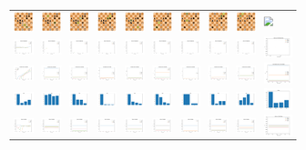 <table width="3000" height="500">
<tr>
<td> <img src="tcec_14_divp.pgn_28.4_64/board.svg" width="100%"/> </td>
<td> <img src="tcec_14_divp.pgn_28.4_65/board.svg" width="100%"/> </td>
<td> <img src="tcec_14_divp.pgn_28.4_66/board.svg" width="100%"/> </td>
<td> <img src="tcec_14_divp.pgn_28.4_67/board.svg" width="100%"/> </td>
<td> <img src="tcec_14_divp.pgn_28.4_68/board.svg" width="100%"/> </td>
<td> <img src="tcec_14_divp.pgn_28.4_69/board.svg" width="100%"/> </td>
<td> <img src="tcec_14_divp.pgn_28.4_70/board.svg" width="100%"/> </td>
<td> <img src="tcec_14_divp.pgn_28.4_71/board.svg" width="100%"/> </td>
<td> <img src="tcec_14_divp.pgn_28.4_72/board.svg" width="100%"/> </td>
<td> <img src="tcec_15_divp.pgn_28.4_73/board.svg" width="100%"/> </td>
</tr>
<td> <img src="tcec_14_divp.pgn_28.4_64/Q2.svg" width="100%"/> </td>
<td> <img src="tcec_14_divp.pgn_28.4_65/Q2.svg" width="100%"/> </td>
<td> <img src="tcec_14_divp.pgn_28.4_66/Q2.svg" width="100%"/> </td>
<td> <img src="tcec_14_divp.pgn_28.4_67/Q2.svg" width="100%"/> </td>
<td> <img src="tcec_14_divp.pgn_28.4_68/Q2.svg" width="100%"/> </td>
<td> <img src="tcec_14_divp.pgn_28.4_69/Q2.svg" width="100%"/> </td>
<td> <img src="tcec_14_divp.pgn_28.4_70/Q2.svg" width="100%"/> </td>
<td> <img src="tcec_14_divp.pgn_28.4_71/Q2.svg" width="100%"/> </td>
<td> <img src="tcec_14_divp.pgn_28.4_72/Q2.svg" width="100%"/> </td>
<td> <img src="tcec_14_divp.pgn_28.4_73/Q2.svg" width="100%"/> </td>
</tr>
<td> <img src="tcec_14_divp.pgn_28.4_64/N.svg" width="100%"/> </td>
<td> <img src="tcec_14_divp.pgn_28.4_65/N.svg" width="100%"/> </td>
<td> <img src="tcec_14_divp.pgn_28.4_66/N.svg" width="100%"/> </td>
<td> <img src="tcec_14_divp.pgn_28.4_67/N.svg" width="100%"/> </td>
<td> <img src="tcec_14_divp.pgn_28.4_68/N.svg" width="100%"/> </td>
<td> <img src="tcec_14_divp.pgn_28.4_69/N.svg" width="100%"/> </td>
<td> <img src="tcec_14_divp.pgn_28.4_70/N.svg" width="100%"/> </td>
<td> <img src="tcec_14_divp.pgn_28.4_71/N.svg" width="100%"/> </td>
<td> <img src="tcec_14_divp.pgn_28.4_72/N.svg" width="100%"/> </td>
<td> <img src="tcec_14_divp.pgn_28.4_73/N.svg" width="100%"/> </td>
</tr>
<td> <img src="tcec_14_divp.pgn_28.4_64/P.svg" width="100%"/> </td>
<td> <img src="tcec_14_divp.pgn_28.4_65/P.svg" width="100%"/> </td>
<td> <img src="tcec_14_divp.pgn_28.4_66/P.svg" width="100%"/> </td>
<td> <img src="tcec_14_divp.pgn_28.4_67/P.svg" width="100%"/> </td>
<td> <img src="tcec_14_divp.pgn_28.4_68/P.svg" width="100%"/> </td>
<td> <img src="tcec_14_divp.pgn_28.4_69/P.svg" width="100%"/> </td>
<td> <img src="tcec_14_divp.pgn_28.4_70/P.svg" width="100%"/> </td>
<td> <img src="tcec_14_divp.pgn_28.4_71/P.svg" width="100%"/> </td>
<td> <img src="tcec_14_divp.pgn_28.4_72/P.svg" width="100%"/> </td>
<td> <img src="tcec_14_divp.pgn_28.4_73/P.svg" width="100%"/> </td>
</tr>
<td> <img src="tcec_14_divp.pgn_28.4_64/Q.svg" width="100%"/> </td>
<td> <img src="tcec_14_divp.pgn_28.4_65/Q.svg" width="100%"/> </td>
<td> <img src="tcec_14_divp.pgn_28.4_66/Q.svg" width="100%"/> </td>
<td> <img src="tcec_14_divp.pgn_28.4_67/Q.svg" width="100%"/> </td>
<td> <img src="tcec_14_divp.pgn_28.4_68/Q.svg" width="100%"/> </td>
<td> <img src="tcec_14_divp.pgn_28.4_69/Q.svg" width="100%"/> </td>
<td> <img src="tcec_14_divp.pgn_28.4_70/Q.svg" width="100%"/> </td>
<td> <img src="tcec_14_divp.pgn_28.4_71/Q.svg" width="100%"/> </td>
<td> <img src="tcec_14_divp.pgn_28.4_72/Q.svg" width="100%"/> </td>
<td> <img src="tcec_14_divp.pgn_28.4_73/Q.svg" width="100%"/> </td>
</tr>
</table>
